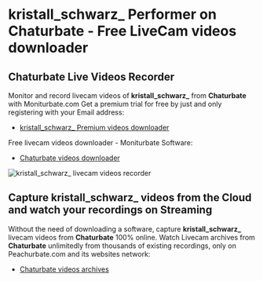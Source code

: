# kristall_schwarz_ Performer on Chaturbate - Free LiveCam videos downloader

## Chaturbate Live Videos Recorder

Monitor and record livecam videos of **kristall_schwarz_** from **Chaturbate** with Moniturbate.com
Get a premium trial for free by just and only registering with your Email address:
* [kristall_schwarz_ Premium videos downloader](https://moniturbate.com/request-demo-licence-key.html)

Free livecam videos downloader - Moniturbate Software:
* [Chaturbate videos downloader](https://moniturbate.com/moniturbate-download-software.html)

![kristall_schwarz_ livecam videos recorder](https://peachurnet.com/templates/moniturbate-software.png)


## Capture kristall_schwarz_ videos from the Cloud and watch your recordings on Streaming

Without the need of downloading a software, capture **kristall_schwarz_** livecam videos from **Chaturbate** 100% online.
Watch Livecam archives from **Chaturbate** unlimitedly from thousands of existing recordings, only on Peachurbate.com and its websites network:
* [Chaturbate videos archives](https://peachurnet.com/)